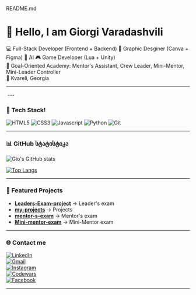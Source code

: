 README.md

# 👋 Hello, I am Giorgi Varadashvili

💻 Full-Stack Developer (Frontend + Backend) 
🎨 Graphic Desginer (Canva + Figma)
🤖 AI 
🎮 Game Developer (Lua + Unity)
<br>
🎯 Goal-Oriented Academy: Mentor's Assistant, Crew Leader, Mini-Mentor, Mini-Leader Controller
<br>
📍 Kvareli, Georgia  

---
<img src="https://i.pinimg.com/originals/06/60/ef/0660efe82fa3da42ed56eef013171835.gif" alt="">
---

### 🚀 Tech Stack!
![HTML5](https://img.shields.io/badge/-HTML5-E34F26?style=flat&logo=html5&logoColor=white)
![CSS3](https://img.shields.io/badge/-CSS3-1572B6?style=flat&logo=css3&logoColor=white)
![Javascript](https://img.shields.io/badge/-Javascript-1572B6?style=flat&logo=js3&logoColor=white)
![Python](https://img.shields.io/badge/-Python-3776AB?style=flat&logo=python&logoColor=white)
![Git](https://img.shields.io/badge/-Git-F05032?style=flat&logo=git&logoColor=white)

---

### 📊 GitHub სტატისტიკა
![Gio's GitHub stats](https://github-readme-stats.vercel.app/api?username=GioVaradashvili&show_icons=true&theme=radical)  

[![Top Langs](https://github-readme-stats.vercel.app/api/top-langs/?username=GioVaradashvili&layout=compact&theme=radical)](https://github.com/anuraghazra/github-readme-stats)  

---

### 📌 Featured Projects
- **[Leaders-Exam-project](https://github.com/GioVaradashvili/Leaders-Exam-project)** → Leader's exam 
- **[my-projects](https://github.com/GioVaradashvili/my-projects)** → Projects  
- **[mentor-s-exam](https://github.com/GioVaradashvili/mentor-s-exam)** → Mentor's exam  
- **[Mini-mentor-exam](https://github.com/GioVaradashvili/Mini-mentor-exam)** → Mini-Mentor exam

---

### 🌐 Contact me
[![LinkedIn](https://img.shields.io/badge/-LinkedIn-blue?style=flat&logo=linkedin)](https://www.linkedin.com/in/giorgi-varadashvili-a172012b6/)  
[![Gmail](https://img.shields.io/badge/-Gmail-D14836?style=flat&logo=gmail&logoColor=white)](gmail:giorgivaradashvili186@gmail.com)  
[![Instagram](https://img.shields.io/badge/-Instagram-E4405F?style=flat&logo=instagram&logoColor=white)](https://www.instagram.com/varadashvili_giorgi_/)  
[![Codewars](https://img.shields.io/badge/-Codewars-B1361E?style=flat&logo=codewars&logoColor=white)](https://www.codewars.com/users/GioVaradashvili)  
[![Facebook](https://img.shields.io/badge/-Facebook-B1361E?style=flat&logo=facebook&logoColor=white)](https://www.facebook.com/varadashvili.giorgi)  


---
